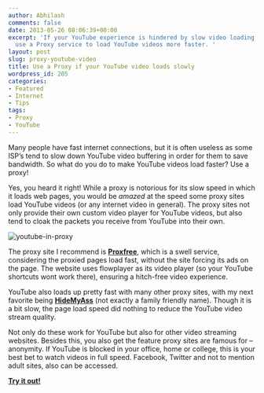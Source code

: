 ```yaml
---
author: Abhilash
comments: false
date: 2013-05-26 08:06:39+00:00
excerpt: 'If your YouTube experience is hindered by slow video loading, then you can
  use a Proxy service to load YouTube videos more faster. '
layout: post
slug: proxy-youtube-video
title: Use a Proxy if your YouTube video loads slowly
wordpress_id: 205
categories:
- Featured
- Internet
- Tips
tags:
- Proxy
- YouTube
---
```


Many people have fast internet connections, but it is often useless as some ISP’s tend to slow down YouTube video buffering in order for them to save bandwidth. So what do you do to make YouTube videos load faster? Use a proxy!

Yes, you heard it right! While a proxy is notorious for its slow speed in which it loads web pages, you would be _amazed_ at the speed some proxy sites load YouTube videos (or any internet video in general). The proxy sites not only provide their own custom video player for YouTube videos, but also tend to cloak the packets you receive from YouTube into their own.

![youtube-in-proxy](http://img.techcovered.org/tc/youtube-in-proxy.png)

The proxy site I recommend is **[Proxfree](http://www.proxfree.com/)**, which is a swell service, considering the proxied pages load fast, without the site forcing its ads on the page. The website uses flowplayer as its video player (so your YouTube shortcuts wont work there), ensuring a hitch-free video experience.

YouTube also loads up pretty fast with many other proxy sites, with my next favorite being **[HideMyAss](http://hidemyass.com/)** (not exactly a family friendly name). Though it is a bit slow, the page load speed did nothing to reduce the YouTube video stream quality.

Not only do these work for YouTube but also for other video streaming websites. Besides this, you also get the feature proxy sites are famous for – anonymity. If YouTube is blocked in your office, home or college, this is your best bet to watch videos in full speed. Facebook, Twitter and not to mention adult sites, also can be accessed.

**[Try it out!](http://nl.proxfree.com/permalink.php?url=yx%2BhnYCyg4s24iThgBXg7eD%2BgixM%2BhdmOP7qE3TZgUO9%2F%2FnzfEnLmEumEhyBzlqe4Z4DMeIKBqaN4nxrJ5N2FQ%3D%3D&bit=1)**
